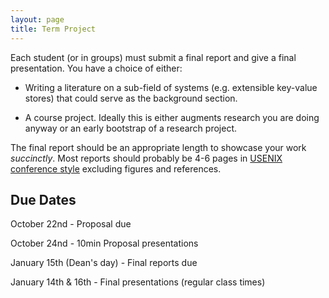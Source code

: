 ```yaml
---
layout: page
title: Term Project
---
```


Each student (or in groups) must submit a final report and
give a final presentation. You have a choice of either:

-   Writing a literature on a sub-field of systems (e.g. extensible
    key-value stores) that could serve as the background section.

-   A course project. Ideally this is either augments research you are
    doing anyway or an early bootstrap of a research project.

The final report should be an appropriate length to showcase your work
*succinctly*. Most reports should probably be 4-6 pages in [USENIX
conference style](https://www.usenix.org/conferences/author-resources/paper-templates)
excluding figures and references.

## Due Dates

October 22nd - Proposal due

October 24nd - 10min Proposal presentations

January 15th (Dean's day) - Final reports due

January 14th & 16th - Final presentations (regular class times)

